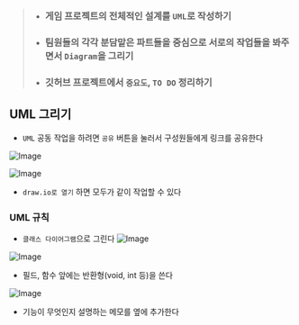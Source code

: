 > - ### 게임 프로젝트의 전체적인 설계를 `UML`로 작성하기
> - ### 팀원들의 각각 분담맡은 파트들을 중심으로 서로의 작업들을 봐주면서 `Diagram`을 그리기
> - ### 깃허브 프로젝트에서 `중요도`, `TO DO` 정리하기

## UML 그리기
 - `UML` 공동 작업을 하려면 `공유` 버튼을 눌러서 구성원들에게 링크를 공유한다

![Image](https://github.com/user-attachments/assets/1d427673-7407-4d8c-91d2-e8d40ba3dca5)

![Image](https://github.com/user-attachments/assets/98d6cc14-8a69-48ba-833d-fec5d985e656)

- `draw.io로 열기` 하면 모두가 같이 작업할 수 있다

### UML 규칙
- `클래스 다이어그램`으로 그린다
![Image](https://github.com/user-attachments/assets/3a94f9ae-bdc5-4011-98be-4e32be48eec4)

![Image](https://github.com/user-attachments/assets/9e44d2ae-8758-4d00-b77c-9dfcd803a89b)

- 필드, 함수 앞에는 반환형(void, int 등)을 쓴다

![Image](https://github.com/user-attachments/assets/830f3179-32d5-4aaf-9b69-d20751450758)
 
- 기능이 무엇인지 설명하는 메모를 옆에 추가한다